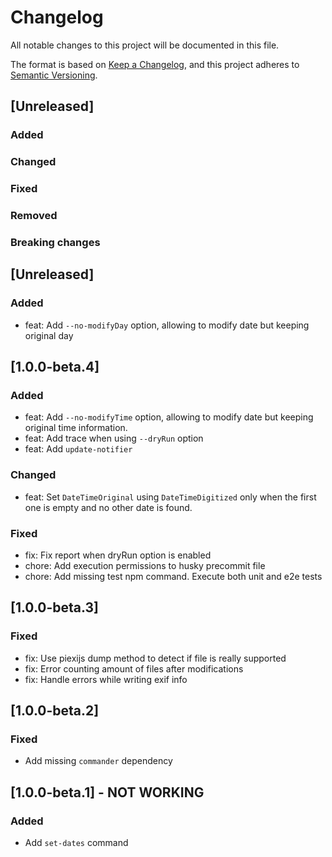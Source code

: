 # Changelog
All notable changes to this project will be documented in this file.

The format is based on [Keep a Changelog](https://keepachangelog.com/en/1.0.0/),
and this project adheres to [Semantic Versioning](https://semver.org/spec/v2.0.0.html).

## [Unreleased]
### Added
### Changed
### Fixed
### Removed
### Breaking changes

## [Unreleased]

### Added
- feat: Add `--no-modifyDay` option, allowing to modify date but keeping original day

## [1.0.0-beta.4]

### Added
- feat: Add `--no-modifyTime` option, allowing to modify date but keeping original time information.
- feat: Add trace when using `--dryRun` option
- feat: Add `update-notifier`

### Changed
- feat: Set `DateTimeOriginal` using `DateTimeDigitized` only when the first one is empty and no other date is found.

### Fixed
- fix: Fix report when dryRun option is enabled
- chore: Add execution permissions to husky precommit file
- chore: Add missing test npm command. Execute both unit and e2e tests

## [1.0.0-beta.3]
### Fixed
- fix: Use piexijs dump method to detect if file is really supported
- fix: Error counting amount of files after modifications
- fix: Handle errors while writing exif info

## [1.0.0-beta.2]
### Fixed
- Add missing `commander` dependency

## [1.0.0-beta.1] - __NOT WORKING__
### Added
- Add `set-dates` command
